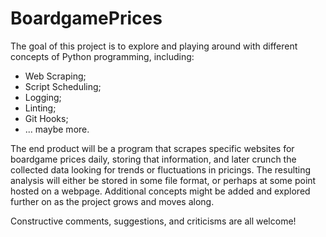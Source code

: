 # BoardgamePrices

The goal of this project is to explore and playing around with different concepts of Python programming, including:

- Web Scraping;
- Script Scheduling;
- Logging;
- Linting;
- Git Hooks;
- ... maybe more.

The end product will be a program that scrapes specific websites for boardgame prices daily, storing that information, and later crunch the collected data looking for trends or fluctuations in pricings. The resulting analysis will either be stored in some file format, or perhaps at some point hosted on a webpage. Additional concepts might be added and explored further on as the project grows and moves along.

Constructive comments, suggestions, and criticisms are all welcome!
